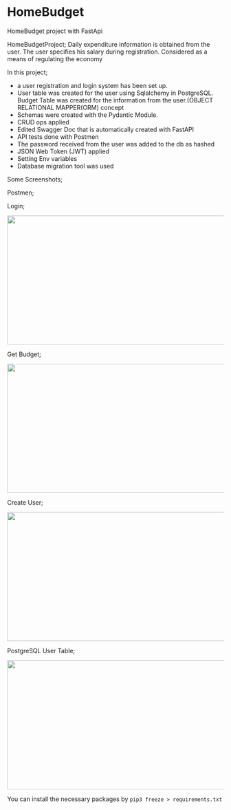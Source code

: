 # HomeBudget
HomeBudget project with FastApi

HomeBudgetProject; Daily expenditure information is obtained from the user. The user specifies his salary during registration. Considered as a means of regulating the economy


In this project;
- a user registration and login system has been set up.
- User table was created for the user using Sqlalchemy in PostgreSQL. Budget Table was created for the information from the user.(OBJECT RELATIONAL MAPPER(ORM) concept
- Schemas were created with the Pydantic Module. 
- CRUD ops applied
- Edited Swagger Doc that is automatically created with FastAPI
- API tests done with Postmen
- The password received from the user was added to the db as hashed
- JSON Web Token (JWT)  applied
- Setting Env variables
- Database migration tool was used

Some Screenshots;

Postmen;

Login;

<img src="https://user-images.githubusercontent.com/75543671/169335476-b6902b1e-c3a9-44b8-aee7-04418c2b7728.png" width="1000" height="300"/>

Get Budget;

<img src="https://user-images.githubusercontent.com/75543671/169335861-a78cc814-39bf-429f-b4cf-33df49bb0f81.png" width="1000" height="300"/>

Create User;

<img src="https://user-images.githubusercontent.com/75543671/169336080-7af31a06-c6cc-4826-858b-ff116b7843e7.png" width="1000" height="300"/>


PostgreSQL User Table;

<img src="https://user-images.githubusercontent.com/75543671/169336257-15aaca6c-2078-4fac-a4eb-f171766cc33d.png" width="1000" height="300"/>


You can install the necessary packages by ```pip3 freeze > requirements.txt```
